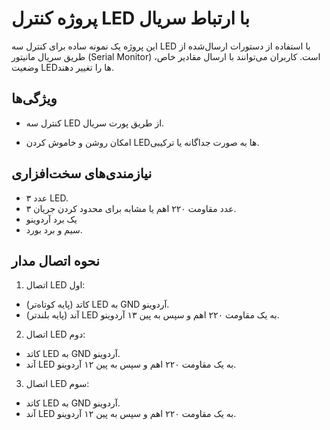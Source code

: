 # پروژه کنترل LED با ارتباط سریال

این پروژه یک نمونه ساده برای کنترل سه LED با استفاده از دستورات ارسال‌شده از طریق سریال مانیتور (Serial Monitor) است. کاربران می‌توانند با ارسال مقادیر خاص، وضعیت LEDها را تغییر دهند.


## ویژگی‌ها
- کنترل سه LED از طریق پورت سریال.

- امکان روشن و خاموش کردن LEDها به صورت جداگانه یا ترکیبی.

## نیازمندی‌های سخت‌افزاری
- ۳ عدد LED.
- ۳ عدد مقاومت ۲۲۰ اهم یا مشابه برای محدود کردن جریان.
- یک برد آردوینو
- سیم‌ و برد بورد.

## نحوه اتصال مدار
1. اتصال LED اول:

- کاتد (پایه کوتاه‌تر) LED به GND آردوینو.
- آند (پایه بلندتر) LED به یک مقاومت ۲۲۰ اهم و سپس به پین ۱۳ آردوینو.
2. اتصال LED دوم:

- کاتد LED به GND آردوینو.
- آند LED به یک مقاومت ۲۲۰ اهم و سپس به پین ۱۲ آردوینو.

3. اتصال LED سوم:
- کاتد LED به GND آردوینو.
- آند LED به یک مقاومت ۲۲۰ اهم و سپس به پین ۱۲ آردوینو.

